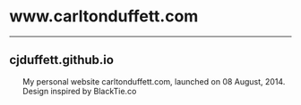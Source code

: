 <h1>www.carltonduffett.com</h1>
<hr/>
<h2>cjduffett.github.io</h2>
<ul>
My personal website <l href="/index.html">carltonduffett.com</l>, launched on 08 August, 2014. 
Design inspired by <l href="http://www.blacktie.co/">BlackTie.co</l>
</ul>
